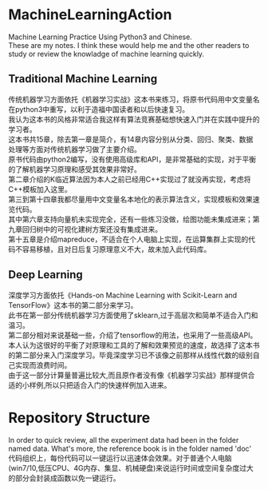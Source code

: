 # MachineLearningAction
Machine Learning Practice Using Python3 and Chinese.  
These are my notes. I think these would help me and the other readers to study or review the knowladge of machine learning quickly.  

## Traditional Machine Learning
传统机器学习方面依托《机器学习实战》这本书来练习，将原书代码用中文变量名在python3中重写，以利于造福中国读者和以后快速复习。  
我认为这本书的风格非常适合我这样有算法竞赛基础想快速入门并在实践中提升的学习者。  
这本书共15章，除去第一章是简介，有14章内容分别从分类、回归、聚类、数据处理等方面对传统机器学习做了主要介绍。  
原书代码由python2编写，没有使用高级库和API，是非常基础的实现，对于平衡的了解机器学习原理和感受其效果非常好。  
第二章介绍的K临近算法因为本人之前已经用C++实现过了就没再实现，考虑将C++模板加入这里。  
第三到第十四章我都尽量用中文变量名本地化的表示算法含义，实现模板和效果速览代码。  
其中第六章支持向量机未实现完全，还有一些练习没做，绘图功能未集成进来；第九章回归树中的可视化建树方案还没有集成进来。  
第十五章是介绍mapreduce，不适合在个人电脑上实现，在运算集群上实现的代码不容易移植，且对日后复习原理意义不大，故未加入此代码库。  

## Deep Learning
深度学习方面依托《Hands-on Machine Learning with Scikit-Learn and TensorFlow》这本书的第二部分来学习。  
此书在第一部分传统机器学习方面使用了sklearn,过于高层次和简单不适合入门和温习。  
第二部分相对来说基础一些，介绍了tensorflow的用法，也采用了一些高级API。本人认为这很好的平衡了对原理和工具的了解和效果预览的速度，故选择了这本书的第二部分来入门深度学习。毕竟深度学习已不该像之前那样从线性代数的级别自己实现而浪费时间。  
由于这一部分计算量普遍比较大,而且原作者没有像《机器学习实战》那样提供合适的小样例,所以只把适合入门的快速样例加入进来。  

# Repository Structure
In order to quick review, all the experiment data had been in the folder named data. What's more, the reference book is in the folder named 'doc'  
代码组织上，每份代码可以一键运行以迅速体会效果。对于普通个人电脑(win7/10,低压CPU、4G内存、集显、机械硬盘)来说运行时间或空间复杂度过大的部分会封装成函数以免一键运行。  